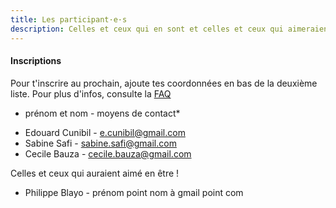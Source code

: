 ```yaml
---
title: Les participant·e·s
description: Celles et ceux qui en sont et celles et ceux qui aimeraient en être !
---
```


#### Inscriptions

Pour t'inscrire au prochain, ajoute tes coordonnées en bas de la deuxième liste.
Pour plus d'infos, consulte la [FAQ](http://walkingdev.fr/#walkingdev/cnv/blob/master/v-34/faq.md)

* prénom et nom - moyens de contact*

- Edouard Cunibil - e.cunibil@gmail.com 
- Sabine Safi - sabine.safi@gmail.com
- Cecile Bauza - cecile.bauza@gmail.com

Celles et ceux qui auraient aimé en être !

- Philippe Blayo - prénom point nom à gmail point com
